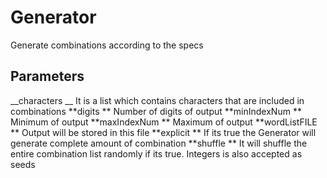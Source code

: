 # Generator
Generate combinations according to the specs

## Parameters
__characters __  It is a list which contains characters that are included in combinations 
**digits **  Number of digits of output
**minIndexNum **  Minimum of output
**maxIndexNum **  Maximum of output
**wordListFILE **  Output will be stored in this file
**explicit **  If its true the Generator will generate complete amount of combination
**shuffle **  It will shuffle the entire combination list randomly if its true. Integers is also accepted as seeds

